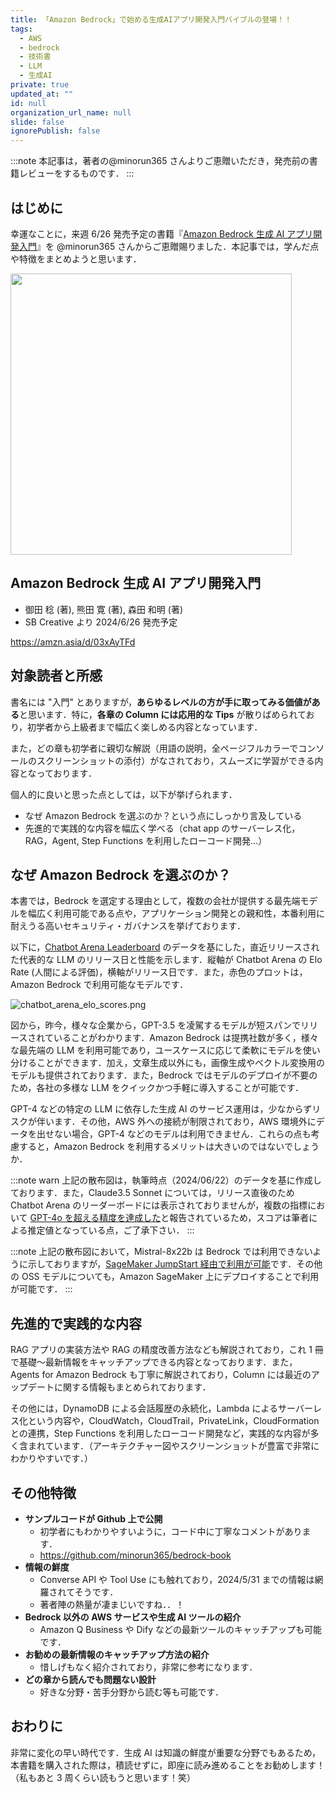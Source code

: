 ```yaml
---
title: 「Amazon Bedrock」で始める生成AIアプリ開発入門バイブルの登場！！
tags:
  - AWS
  - bedrock
  - 技術書
  - LLM
  - 生成AI
private: true
updated_at: ""
id: null
organization_url_name: null
slide: false
ignorePublish: false
---
```


:::note
本記事は，著者の@minorun365 さんよりご恵贈いただき，発売前の書籍レビューをするものです．
:::

## はじめに

幸運なことに，来週 6/26 発売予定の書籍『[Amazon Bedrock 生成 AI アプリ開発入門](https://www.sbcr.jp/product/4815626440/)』を @minorun365 さんからご恵贈賜りました．本記事では，学んだ点や特徴をまとめようと思います．

<img width="450" src="https://qiita-image-store.s3.ap-northeast-1.amazonaws.com/0/3792375/73262961-2960-139b-b87a-26bde3763a06.jpeg">

## Amazon Bedrock 生成 AI アプリ開発入門

- 御田 稔 (著), 熊田 寛 (著), 森田 和明 (著)
- SB Creative より 2024/6/26 発売予定

https://amzn.asia/d/03xAyTFd

## 対象読者と所感

書名には "入門" とありますが，**あらゆるレベルの方が手に取ってみる価値がある**と思います．特に，**各章の Column には応用的な Tips** が散りばめられており，初学者から上級者まで幅広く楽しめる内容となっています．

また，どの章も初学者に親切な解説（用語の説明，全ページフルカラーでコンソールのスクリーンショットの添付）がなされており，スムーズに学習ができる内容となっております．

個人的に良いと思った点としては，以下が挙げられます．

- なぜ Amazon Bedrock を選ぶのか？という点にしっかり言及している
- 先進的で実践的な内容を幅広く学べる（chat app のサーバーレス化，RAG，Agent, Step Functions を利用したローコード開発...）

## なぜ Amazon Bedrock を選ぶのか？

本書では，Bedrock を選定する理由として，複数の会社が提供する最先端モデルを幅広く利用可能である点や，アプリケーション開発との親和性，本番利用に耐えうる高いセキュリティ・ガバナンスを挙げております．

以下に，[Chatbot Arena Leaderboard](https://huggingface.co/spaces/lmsys/chatbot-arena-leaderboard) のデータを基にした，直近リリースされた代表的な LLM のリリース日と性能を示します．縦軸が Chatbot Arena の Elo Rate (人間による評価)，横軸がリリース日です．また，赤色のプロットは，Amazon Bedrock で利用可能なモデルです．

![chatbot_arena_elo_scores.png](https://qiita-image-store.s3.ap-northeast-1.amazonaws.com/0/3792375/f42500a1-a1b5-106c-87d1-747db073a1e8.png)

図から，昨今，様々な企業から，GPT-3.5 を凌駕するモデルが短スパンでリリースされていることがわかります．Amazon Bedrock は提携社数が多く，様々な最先端の LLM を利用可能であり，ユースケースに応じて柔軟にモデルを使い分けることができます．加え，文章生成以外にも，画像生成やベクトル変換用のモデルも提供されております．また，Bedrock ではモデルのデプロイが不要のため，各社の多様な LLM をクイックかつ手軽に導入することが可能です．

GPT-4 などの特定の LLM に依存した生成 AI のサービス運用は，少なからずリスクが伴います．その他，AWS 外への接続が制限されており，AWS 環境外にデータを出せない場合，GPT-4 などのモデルは利用できません．これらの点も考慮すると，Amazon Bedrock を利用するメリットは大きいのではないでしょうか．

:::note warn
上記の散布図は，執筆時点（2024/06/22）のデータを基に作成しております．また，Claude3.5 Sonnet については，リリース直後のため Chatbot Arena のリーダーボードには表示されておりませんが，複数の指標において [GPT-4o を超える精度を達成した](https://www.anthropic.com/news/claude-3-5-sonnet)と報告されているため，スコアは筆者による推定値となっている点，ご了承下さい．
:::

:::note
上記の散布図において，Mistral-8x22b は Bedrock では利用できないように示しておりますが，[SageMaker JumpStart 経由で利用が可能](https://aws.amazon.com/jp/blogs/machine-learning/mixtral-8x22b-is-now-available-in-amazon-sagemaker-jumpstart/)です．その他の OSS モデルについても，Amazon SageMaker 上にデプロイすることで利用が可能です．
:::

## 先進的で実践的な内容

RAG アプリの実装方法や RAG の精度改善方法なども解説されており，これ 1 冊で基礎〜最新情報をキャッチアップできる内容となっております．また，Agents for Amazon Bedrock も丁寧に解説されており，Column には最近のアップデートに関する情報もまとめられております．

その他には，DynamoDB による会話履歴の永続化，Lambda によるサーバーレス化という内容や，CloudWatch，CloudTrail，PrivateLink，CloudFormation との連携，Step Functions を利用したローコード開発など，実践的な内容が多く含まれています．（アーキテクチャー図やスクリーンショットが豊富で非常にわかりやすいです．）

## その他特徴

- **サンプルコードが Github 上で公開**
  - 初学者にもわかりやすいように，コード中に丁寧なコメントがあります．
  - https://github.com/minorun365/bedrock-book
- **情報の鮮度**
  - Converse API や Tool Use にも触れており，2024/5/31 までの情報は網羅されてそうです．
  - 著者陣の熱量が凄まじいですね．．！
- **Bedrock 以外の AWS サービスや生成 AI ツールの紹介**
  - Amazon Q Business や Dify などの最新ツールのキャッチアップも可能です．
- **お勧めの最新情報のキャッチアップ方法の紹介**
  - 惜しげもなく紹介されており，非常に参考になります．
- **どの章から読んでも問題ない設計**
  - 好きな分野・苦手分野から読む等も可能です．

## おわりに

非常に変化の早い時代です．生成 AI は知識の鮮度が重要な分野でもあるため，本書籍を購入された際は，積読せずに，即座に読み進めることをお勧めします！（私もあと 3 周くらい読もうと思います！笑）
